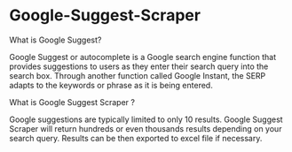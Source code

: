 # Google-Suggest-Scraper


What is Google Suggest? 


Google Suggest or autocomplete is a Google search engine function that provides suggestions to users as they enter their search query into the search box. 
Through another function called Google Instant, the SERP adapts to the keywords or phrase as it is being entered.

What is Google Suggest Scraper ? 

Google suggestions are typically limited to only 10 results. 
Google Suggest Scraper will return hundreds or even thousands results depending on your search query. 
Results can be then exported to excel file if necessary.
